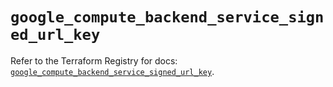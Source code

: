 # `google_compute_backend_service_signed_url_key`

Refer to the Terraform Registry for docs: [`google_compute_backend_service_signed_url_key`](https://registry.terraform.io/providers/hashicorp/google-beta/6.8.0/docs/resources/google_compute_backend_service_signed_url_key).
